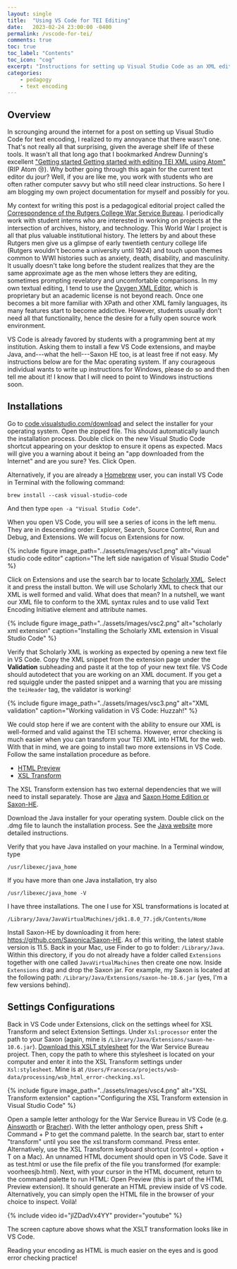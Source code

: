```yaml
---
layout: single
title:  "Using VS Code for TEI Editing"
date:   2023-02-24 23:00:00 -0400
permalink: /vscode-for-tei/
comments: true
toc: true
toc_label: "Contents"
toc_icon: "cog"
excerpt: "Instructions for setting up Visual Studio Code as an XML editor for use with the Text Encoding Initiative."
categories: 
    - pedagogy
    - text encoding
---
```


## Overview

In scrounging around the internet for a post on setting up Visual Studio Code for text encoding, I realized to my annoyance that there wasn't one. That's not really all that surprising, given the average shelf life of these tools. It wasn't all that long ago that I bookmarked Andrew Dunning's excellent ["Getting started Getting started with editing TEI XML using Atom"](https://andrewdunning.ca/getting-started-editing-tei-xml-atom) (RIP Atom 😢). Why bother going through this again for the current text editor du jour? Well, if you are like me, you work with students who are often rather computer savvy but who still need clear instructions. So here I am blogging my own project documentation for myself and possibly for you.

My context for writing this post is a pedagogical editorial project called the [Correspondence of the Rutgers College War Service Bureau](https://rutgersdh.github.io/warservicebureau/). I periodically work with student interns who are interested in working on projects at the intersection of archives, history, and technology. This World War I project is all that plus valuable institutional history. The letters by and about these Rutgers men give us a glimpse of early twentieth century college life (Rutgers wouldn't become a university until 1924) and touch upon themes common to WWI histories such as anxiety, death, disability, and masculinity. It usually doesn't take long before the student realizes that they are the same approximate age as the men whose letters they are editing, sometimes prompting revelatory and uncomfortable comparisons. In my own textual editing, I tend to use the [Oxygen XML Editor](https://www.oxygenxml.com/), which is proprietary but an academic license is not beyond reach. Once one becomes a bit more familiar with XPath and other XML family languages, its many features start to become addictive. However, students usually don't need all that functionality, hence the desire for a fully open source work environment.

VS Code is already favored by students with a programming bent at my institution. Asking them to install a few VS Code extensions, and maybe Java, and---what the hell---Saxon HE too, is at least free if not easy. My instructions below are for the Mac operating system. If any courageous individual wants to write up instructions for Windows, please do so and then tell me about it! I know that I will need to point to Windows instructions soon.

## Installations

Go to [code.visualstudio.com/download](https://code.visualstudio.com/download) and select the installer for your operating system. Open the zipped file. This should automatically launch the installation process. Double click on the new Visual Studio Code shortcut appearing on your desktop to ensure it opens as expected. Macs will give you a warning about it being an "app downloaded from the Internet" and are you sure? Yes. Click Open.

Alternatively, if you are already a [Homebrew](https://brew.sh/) user, you can install VS Code in Terminal with the following command:

`brew install --cask visual-studio-code`

And then type `open -a "Visual Studio Code"`.

When you open VS Code, you will see a series of icons in the left menu. They are in descending order: Explorer, Search, Source Control, Run and Debug, and Extensions. We will focus on Extensions for now.

{% include figure image_path="../assets/images/vsc1.png" alt="visual studio code editor" caption="The left side navigation of Visual Studio Code" %}

Click on Extensions and use the search bar to locate [Scholarly XML](https://marketplace.visualstudio.com/items?itemName=raffazizzi.sxml). Select it and press the install button. We will use Scholarly XML to check that our XML is well formed and valid. What does that mean? In a nutshell, we want our XML file to conform to the XML syntax rules and to use valid Text Encoding Initiative element and attribute names.

{% include figure image_path="../assets/images/vsc2.png" alt="scholarly xml extension" caption="Installing the Scholarly XML extension in Visual Studio Code" %}

Verify that Scholarly XML is working as expected by opening a new text file in VS Code. Copy the XML snippet from the extension page under the **Validation** subheading and paste it at the top of your new text file. VS Code should autodetect that you are working on an XML document. If you get a red squiggle under the pasted snippet and a warning that you are missing the `teiHeader` tag, the validator is working!

{% include figure image_path="../assets/images/vsc3.png" alt="XML validation" caption="Working validation in VS Code: Huzzah!" %}

We could stop here if we are content with the ability to ensure our XML is well-formed and valid against the TEI schema. However, error checking is much easier when you can transform your TEI XML into HTML for the web. With that in mind, we are going to install two more extensions in VS Code. Follow the same installation procedure as before.

- [HTML Preview](https://marketplace.visualstudio.com/items?itemName=george-alisson.html-preview-vscode)
- [XSL Transform](https://marketplace.visualstudio.com/items?itemName=WashirePie.vscode-xsl-transform)

The XSL Transform extension has two external dependencies that we will need to install separately. Those are [Java](https://www.java.com/en/download/) and [Saxon Home Edition or Saxon-HE](https://www.saxonica.com/download/download_page.xml).

Download the Java installer for your operating system. Double click on the .dmg file to launch the installation process. See the [Java website](https://www.java.com/en/download/help/mac_install.html) more detailed instructions.

Verify that you have Java installed on your machine. In a Terminal window, type

`/usr/libexec/java_home`

If you have more than one Java installation, try also

`/usr/libexec/java_home -V`

I have three installations. The one I use for XSL transformations is located at

`/Library/Java/JavaVirtualMachines/jdk1.8.0_77.jdk/Contents/Home`

Install Saxon-HE by downloading it from here: <https://github.com/Saxonica/Saxon-HE>. As of this writing, the latest stable version is 11.5. Back in your Mac, use Finder to go to folder: `/Library/Java`. Within this directory, if you do not already have a folder called `Extensions` together with one called `JavaVirtualMachines` then create one now. Inside `Extensions` drag and drop the Saxon jar. For example, my Saxon is located at the following path: `/Library/Java/Extensions/saxon-he-10.6.jar` (yes, I'm a few versions behind).

## Settings Configurations

Back in VS Code under Extensions, click on the settings wheel for XSL Transform and select Extension Settings. Under `Xsl:processor` enter the path to your Saxon (again, mine is `/Library/Java/Extensions/saxon-he-10.6.jar`). [Download this XSLT stylesheet](https://github.com/rutgersdh/wsb-data/blob/master/processing/wsb_html_error-checking.xsl) for the War Service Bureau project. Then, copy the path to where this stylesheet is located on your computer and enter it into the XSL Transform settings under `Xsl:stylesheet`. Mine is at `/Users/Francesca/projects/wsb-data/processing/wsb_html_error-checking.xsl`.

{% include figure image_path="../assets/images/vsc4.png" alt="XSL Transform extension" caption="Configuring the XSL Transform extension in Visual Studio Code" %}

Open a sample letter anthology for the War Service Bureau in VS Code (e.g. [Ainsworth](https://github.com/rutgersdh/wsb-data/blob/master/letters/ainsworthwpe.xml) or [Bracher](https://github.com/rutgersdh/wsb-data/blob/master/letters/brachereg.xml)). With the letter anthology open, press Shift + Command + P to get the command palette. In the search bar, start to enter "transform" until you see the xsl.transform command. Press enter. Alternatively, use the XSL Transform keyboard shortcut (control + option + T on a Mac). An unnamed HTML document should open in VS Code. Save it as test.html or use the file prefix of the file you transformed (for example: voorheesjb.html). Next, with your cursor in the HTML document, return to the command palette to run HTML: Open Preview (this is part of the HTML Preview extension). It should generate an HTML preview inside of VS code. Alternatively, you can simply open the HTML file in the browser of your choice to inspect. Voilà!

{% include video id="jlZDadVx4YY" provider="youtube" %}

The screen capture above shows what the XSLT transformation looks like in VS Code.

Reading your encoding as HTML is much easier on the eyes and is good error checking practice!
